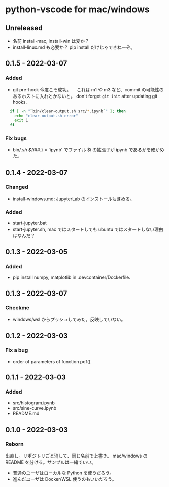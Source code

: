 # python-vscode for mac/windows

## Unreleased
- 名前 install-mac, install-win は変か？
- install-linux.md も必要か？ pip install だけじゃできねーぞ。

## 0.1.5 - 2022-03-07
### Added
- git pre-hook 今度こそ成功。
　これは m1 や m3 など、commit の可能性のあるホストに入れとかないと。
  don't forget `git init` after updating git hooks.

```sh  
  if [ -n "`bin/clear-output.sh src/*.ipynb`" ]; then
    echo "clear-output.sh error"
    exit 1
  fi
```
  
### Fix bugs
- bin/*.sh
  ${i##*.} = 'ipynb' でファイル $i の拡張子が ipynb であるかを確かめた。

## 0.1.4 - 2022-03-07
### Changed
- install-windows.md: JupyterLab のインストールも含める。
### Added
- start-jupyter.bat
- start-jupyter.sh, mac ではスタートしても ubuntu ではスタートしない理由はなんだ？

## 0.1.3 - 2022-03-05
### Added
- pip install numpy, matplotlib in .devcontainer/Dockerfile.

## 0.1.3 - 2022-03-07
### Checkme
- windows/wsl からプッシュしてみた。反映していない。

## 0.1.2 - 2022-03-03
### Fix a bug
- order of parameters of function pdf().

## 0.1.1 - 2022-03-03
### Added
- src/histogram.ipynb
- src/sine-curve.ipynb
- README.md

## 0.1.0 - 2022-03-03
### Reborn
出直し。リポジトリごと消して、同じ名前で上書き。
mac/windows の README を分ける。サンプルは一緒でいい。

* 普通のユーザはローカルな Python を使うだろう。
* 進んだユーザは Docker/WSL 使うのもいいだろう。

